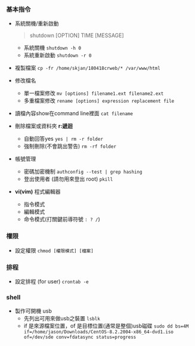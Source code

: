 ### 基本指令 ###
- 系統關機/重新啟動
    >shutdown [OPTION] TIME [MESSAGE]
  - 系統關機
    `shutdown -h 0`
  - 系統重新啟動
    `shutdown -r 0`

- 複製檔案
    `cp -fr /home/skjan/180418crweb/* /var/www/html`
- 修改檔名
  - 單一檔案修改
    `mv [options] filename1.ext filename2.ext`
  - 多重檔案修改
    `rename [options] expression replacement file`

- 讀檔內容show在command line裡面
    `cat filename`

- 刪除檔案或資料夾
    **r:遞迴**
  - 自動回答yes
    `yes | rm -r folder`
  - 強制刪除(不會跳出警告)
    `rm -rf folder`

- 帳號管理
  - 密碼加密機制
    `authconfig --test | grep hashing`
  - 登出使用者 (請勿用來登出 root)
    `pkill`

- **vi(vim)** 程式編輯器
  - 指令模式
  - 編輯模式
  - 命令模式(打關鍵前導符號 `: ? /`)

### 權限 ###
- 設定權限
    `chmod [權限模式] [檔案]`


### 排程 ###
- 設定排程 (for user)
    `crontab -e`

### shell ###
- 製作可開機 usb
  - 先列出可用來做usb之裝置
    `lsblk`
  - if 是來源檔案位置，of 是目標位置(通常是整個)usb磁碟
    `sudo dd bs=4M if=/home/jason/Downloads/CentOS-8.2.2004-x86_64-dvd1.iso of=/dev/sde conv=fdatasync status=progress`
